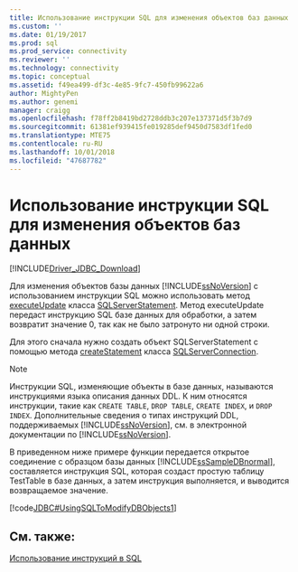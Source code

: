```yaml
---
title: Использование инструкции SQL для изменения объектов баз данных | Документы Майкрософт
ms.custom: ''
ms.date: 01/19/2017
ms.prod: sql
ms.prod_service: connectivity
ms.reviewer: ''
ms.technology: connectivity
ms.topic: conceptual
ms.assetid: f49ea499-df3c-4e85-9fc7-450fb99622a6
author: MightyPen
ms.author: genemi
manager: craigg
ms.openlocfilehash: f78ff2b8419bd2728ddb3c207e137371d5f3b7d9
ms.sourcegitcommit: 61381ef939415fe019285def9450d7583df1fed0
ms.translationtype: MTE75
ms.contentlocale: ru-RU
ms.lasthandoff: 10/01/2018
ms.locfileid: "47687782"
---
```

# <a name="using-an-sql-statement-to-modify-database-objects"></a>Использование инструкции SQL для изменения объектов баз данных 

[!INCLUDE[Driver_JDBC_Download](../../includes/driver_jdbc_download.md)]

Для изменения объектов базы данных [!INCLUDE[ssNoVersion](../../includes/ssnoversion-md.md)] с использованием инструкции SQL можно использовать метод [executeUpdate](../../connect/jdbc/reference/executeupdate-method-sqlserverstatement.md) класса [SQLServerStatement](../../connect/jdbc/reference/sqlserverstatement-class.md). Метод executeUpdate передаст инструкцию SQL базе данных для обработки, а затем возвратит значение 0, так как не было затронуто ни одной строки.

Для этого сначала нужно создать объект SQLServerStatement с помощью метода [createStatement](../../connect/jdbc/reference/createstatement-method-sqlserverconnection.md) класса [SQLServerConnection](../../connect/jdbc/reference/sqlserverconnection-class.md).

> [!NOTE]  
> Инструкции SQL, изменяющие объекты в базе данных, называются инструкциями языка описания данных DDL. К ним относятся инструкции, такие как `CREATE TABLE`, `DROP TABLE`, `CREATE INDEX`, и `DROP INDEX`. Дополнительные сведения о типах инструкций DDL, поддерживаемых [!INCLUDE[ssNoVersion](../../includes/ssnoversion-md.md)], см. в электронной документации по [!INCLUDE[ssNoVersion](../../includes/ssnoversion-md.md)].

В приведенном ниже примере функции передается открытое соединение с образцом базы данных [!INCLUDE[ssSampleDBnormal](../../includes/sssampledbnormal_md.md)], составляется инструкция SQL, которая создаст простую таблицу TestTable в базе данных, а затем инструкция выполняется, и выводится возвращаемое значение.

[!code[JDBC#UsingSQLToModifyDBObjects1](../../connect/jdbc/codesnippet/Java/using-an-sql-statement-t_0_1.java)]

## <a name="see-also"></a>См. также:

[Использование инструкций в SQL](../../connect/jdbc/using-statements-with-sql.md)
